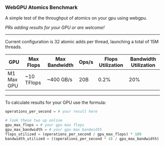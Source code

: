### WebGPU Atomics Benchmark

A simple test of the throughput of atomics on your gpu using webgpu.

*PRs adding results for your GPU or are welcome!*


----

Current configuration is 32 atomic adds per thread, launching a total of 15M threads.

| GPU | Max Flops | Max Bandwidth | Ops/s | Flops Utilization | Bandwidth Utilization | 
|----- | ----- | ----- | ----- | --- | -- |
|M1 Max GPU | ~10 TFlops | ~400 GB/s | 20B | 0.2% | 20% |


----

To calculate results for your GPU use the formula:

```python
operations_per_second = # your result here

# look these two up online
gpu_max_flops = # your gpu max flops
gpu_max_bandwidth = # your gpu max bandwidth
flops_utilized = (operations_per_second / gpu_max_flops) * 100
bandwidth_utilized = ((operations_per_second * 4) / gpu_max_bandwidth) * 100
```


